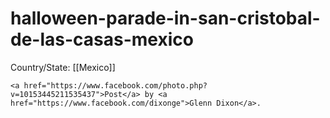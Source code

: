 # halloween-parade-in-san-cristobal-de-las-casas-mexico

Country/State: [[Mexico]]

`<a href="https://www.facebook.com/photo.php?v=10153445211535437">Post</a> by <a href="https://www.facebook.com/dixonge">Glenn Dixon</a>.`